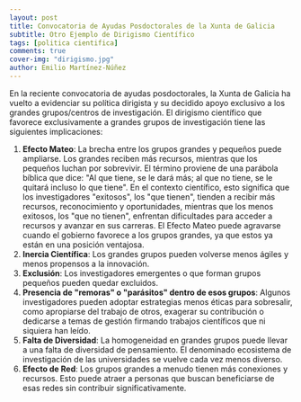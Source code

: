 ```yaml
---
layout: post
title: Convocatoria de Ayudas Posdoctorales de la Xunta de Galicia
subtitle: Otro Ejemplo de Dirigismo Científico 
tags: [politica cientifica]
comments: true
cover-img: "dirigismo.jpg"
author: Emilio Martínez-Núñez
---
```


En la reciente convocatoria de ayudas posdoctorales, la Xunta de Galicia ha vuelto a evidenciar su política dirigista y su decidido apoyo exclusivo a los grandes grupos/centros de investigación. 
El dirigismo científico que favorece exclusivamente a grandes grupos de investigación tiene las siguientes implicaciones:

1. **Efecto Mateo**: La brecha entre los grupos grandes y pequeños puede ampliarse. Los grandes reciben más recursos, mientras que los pequeños luchan por sobrevivir. El término proviene de una parábola bíblica que dice: "Al que tiene, se le dará más; al que no tiene, se le quitará incluso lo que tiene". En el contexto científico, esto significa que los investigadores "exitosos", los "que tienen", tienden a recibir más recursos, reconocimiento y oportunidades, mientras que los menos exitosos, los "que no tienen", enfrentan dificultades para acceder a recursos y avanzar en sus carreras. El Efecto Mateo puede agravarse cuando el gobierno favorece a los grupos grandes, ya que estos ya están en una posición ventajosa.
2. **Inercia Científica**: Los grandes grupos pueden volverse menos ágiles y menos propensos a la innovación.
3. **Exclusión**: Los investigadores emergentes o que forman grupos pequeños pueden quedar excluidos.
4. **Presencia de "remoras" o "parásitos" dentro de esos grupos**: Algunos investigadores pueden adoptar estrategias menos éticas para sobresalir, como apropiarse del trabajo de otros, exagerar su contribución o dedicarse a temas de gestión firmando trabajos científicos que ni siquiera han leído.
5. **Falta de Diversidad**: La homogeneidad en grandes grupos puede llevar a una falta de diversidad de pensamiento. El denominado ecosistema de investigación de las universidades se vuelve cada vez menos diverso.
6. **Efecto de Red**: Los grupos grandes a menudo tienen más conexiones y recursos. Esto puede atraer a personas que buscan beneficiarse de esas redes sin contribuir significativamente.




